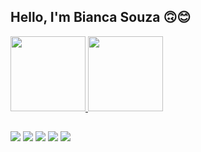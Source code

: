 ## Hello, I'm Bianca Souza 🙃😊

<div>
	<a href="https://github.com/studyingti">
	<img height="120em" src="https://github-readme-stats.vercel.app/api?username=studyingti&show_icons=true&theme=radical&include_all_commits=true&count_private=true"/>
	<img height="120em" src="https://github-readme-stats.vercel.app/api/top-langs/?username=studyingti&layout=compact&langs_count=16&theme=radical"/>
</div> 

##
  
<div>
  <a href="https://www.instagram.com/biianca_criistiina/" target="_blank"><img src="https://img.shields.io/badge/-Instagram-%23E4405F?style=for-the-badge&logo=instagram&logoColor=white" target="_blank"></a>
 	<a href="https://www.twitch.tv/Bianca_souza98" target="_blank"><img src="https://img.shields.io/badge/Twitch-9146FF?style=for-the-badge&logo=twitch&logoColor=white" target="_blank"></a>
 <a href="https://discord.gg/Me5EUtWG9A" target="_blank"><img src="https://img.shields.io/badge/Discord-7289DA?style=for-the-badge&logo=discord&logoColor=white" target="_blank"></a> 
  <a href = "mailto:acnaib.bianca@outlook.com"><img src="https://img.shields.io/badge/Microsoft_Outlook-0078D4?style=for-the-badge&logo=microsoft-outlook&logoColor=white" target="_blank"></a>
  <a href="https://www.linkedin.com/in/bianca-cristina/" target="_blank"><img src="https://img.shields.io/badge/-LinkedIn-%230077B5?style=for-the-badge&logo=linkedin&logoColor=white" target="_blank"></a>     
    
</div>  
    

